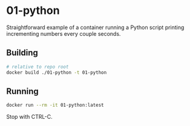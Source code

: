 # 01-python

Straightforward example of a container running a Python script printing incrementing
numbers every couple seconds.

## Building

```bash
# relative to repo root
docker build ./01-python -t 01-python
```

## Running

```bash
docker run --rm -it 01-python:latest
```

Stop with CTRL-C.
